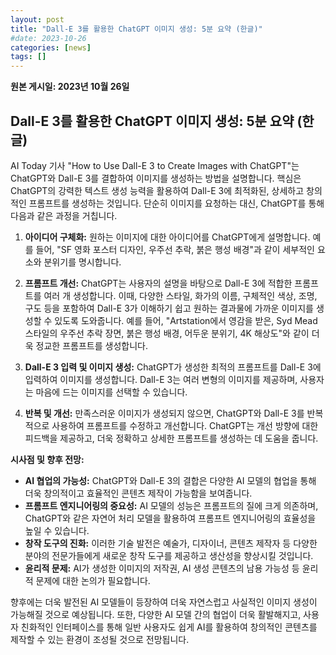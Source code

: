 ```yaml
---
layout: post
title: "Dall-E 3를 활용한 ChatGPT 이미지 생성: 5분 요약 (한글)"
#date: 2023-10-26
categories: [news]
tags: []
---
```


**원본 게시일: 2023년 10월 26일**

## Dall-E 3를 활용한 ChatGPT 이미지 생성: 5분 요약 (한글)

AI Today 기사 "How to Use Dall-E 3 to Create Images with ChatGPT"는 ChatGPT와 Dall-E 3를 결합하여 이미지를 생성하는 방법을 설명합니다.  핵심은 ChatGPT의 강력한 텍스트 생성 능력을 활용하여 Dall-E 3에 최적화된, 상세하고 창의적인 프롬프트를 생성하는 것입니다.  단순히 이미지를 요청하는 대신,  ChatGPT를 통해 다음과 같은 과정을 거칩니다.

1. **아이디어 구체화:**  원하는 이미지에 대한 아이디어를 ChatGPT에게 설명합니다.  예를 들어, "SF 영화 포스터 디자인, 우주선 추락, 붉은 행성 배경"과 같이  세부적인 요소와 분위기를 명시합니다.

2. **프롬프트 개선:**  ChatGPT는 사용자의 설명을 바탕으로 Dall-E 3에 적합한 프롬프트를 여러 개 생성합니다. 이때,  다양한 스타일,  화가의 이름,  구체적인 색상,  조명,  구도 등을 포함하여  Dall-E 3가 이해하기 쉽고  원하는 결과물에 가까운 이미지를 생성할 수 있도록 도와줍니다. 예를 들어,  "Artstation에서 영감을 받은, Syd Mead 스타일의 우주선 추락 장면, 붉은 행성 배경,  어두운 분위기,  4K 해상도"와 같이 더욱 정교한 프롬프트를 생성합니다.

3. **Dall-E 3 입력 및 이미지 생성:** ChatGPT가 생성한 최적의 프롬프트를 Dall-E 3에 입력하여 이미지를 생성합니다.  Dall-E 3는 여러 변형의 이미지를 제공하며, 사용자는 마음에 드는 이미지를 선택할 수 있습니다.

4. **반복 및 개선:**  만족스러운 이미지가 생성되지 않으면, ChatGPT와 Dall-E 3를 반복적으로 사용하여 프롬프트를 수정하고 개선합니다.  ChatGPT는  개선 방향에 대한 피드백을 제공하고,  더욱 정확하고 상세한 프롬프트를 생성하는 데 도움을 줍니다.


**시사점 및 향후 전망:**

* **AI 협업의 가능성:**  ChatGPT와 Dall-E 3의 결합은  다양한 AI 모델의 협업을 통해  더욱 창의적이고 효율적인 콘텐츠 제작이 가능함을 보여줍니다.
* **프롬프트 엔지니어링의 중요성:**  AI 모델의 성능은 프롬프트의 질에 크게 의존하며,  ChatGPT와 같은 자연어 처리 모델을 활용하여 프롬프트 엔지니어링의 효율성을 높일 수 있습니다.
* **창작 도구의 진화:**  이러한 기술 발전은  예술가, 디자이너,  콘텐츠 제작자 등 다양한 분야의 전문가들에게 새로운 창작 도구를 제공하고  생산성을 향상시킬 것입니다.
* **윤리적 문제:**  AI가 생성한 이미지의 저작권,  AI 생성 콘텐츠의 남용 가능성 등 윤리적 문제에 대한 논의가 필요합니다.

향후에는 더욱 발전된 AI 모델들이 등장하여  더욱 자연스럽고  사실적인 이미지 생성이 가능해질 것으로 예상됩니다.  또한,  다양한 AI 모델 간의 협업이 더욱 활발해지고,  사용자 친화적인 인터페이스를 통해  일반 사용자도 쉽게 AI를 활용하여  창의적인 콘텐츠를 제작할 수 있는 환경이 조성될 것으로 전망됩니다.